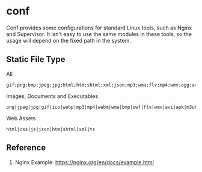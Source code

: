 # conf

Conf provides some configurations for standard Linux tools, such as Nginx and Supervisor. It isn't easy to use the same modules in these tools, so the usage will depend on the fixed path in the system.

## Static File Type

All

```text
gif;png;bmp;jpeg;jpg;html;htm;shtml;xml;json;mp3;wma;flv;mp4;wmv;ogg;avi;doc;docx;xls;xlsx;ppt;pptx;txt;pdf;zip;exe;tat;ico;css;js;swf;apk;m3u8;ts
```

Images, Documents and Executables

```text
png|jpeg|jpg|gif|ico|webp|mp3|mp4|webm|wma|bmp|swf|flv|wmv|avi|apk|m3u8|doc|docx|xls|xlsx|ppt|pptx|txt|pdf|zip|exe
```

Web Assets

```text
html|css|js|json|htm|shtml|xml|ts
```

## Reference

1. Nginx Example: <https://nginx.org/en/docs/example.html>
